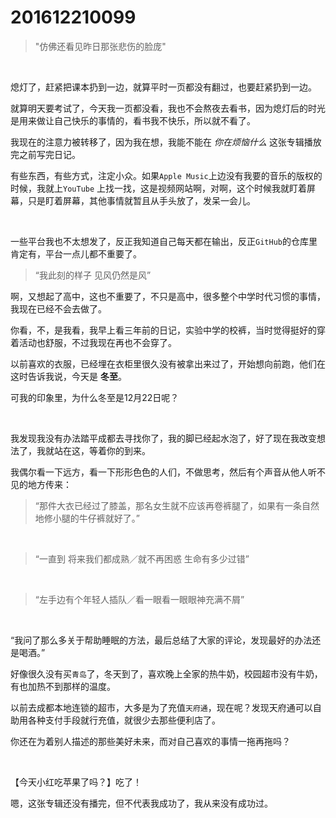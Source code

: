 # 201612210099

> "仿佛还看见昨日那张悲伤的脸庞"

<br/>

熄灯了，赶紧把课本扔到一边，就算平时一页都没有翻过，也要赶紧扔到一边。

就算明天要考试了，今天我一页都没看，我也不会熬夜去看书，因为熄灯后的时光是用来做让自己快乐的事情的，看书我不快乐，所以就不看了。

我现在的注意力被转移了，因为我在想，我能不能在 *你在烦恼什么* 这张专辑播放完之前写完日记。

有些东西，有些方式，注定小众。如果`Apple Music`上边没有我要的音乐的版权的时候，我就上`YouTube`	上找一找，这是视频网站啊，对啊，这个时候我就盯着屏幕，只是盯着屏幕，其他事情就暂且从手头放了，发呆一会儿。

<br/>

一些平台我也不太想发了，反正我知道自己每天都在输出，反正`GitHub`的仓库里肯定有，平台一点儿都不重要了。

> “我此刻的样子 见风仍然是风”

啊，又想起了高中，这也不重要了，不只是高中，很多整个中学时代习惯的事情，我现在已经不会去做了。

你看，不，是我看，我早上看三年前的日记，实验中学的校裤，当时觉得挺好的穿着活动也舒服，不过我现在再也不会穿了。

以前喜欢的衣服，已经埋在衣柜里很久没有被拿出来过了，开始想向前跑，他们在这时告诉我说，今天是 **冬至**。

可我的印象里，为什么冬至是12月22日呢？

<br/>

我发现我没有办法踏平成都去寻找你了，我的脚已经起水泡了，好了现在我改变想法了，我就站在这，等着你的到来。

我偶尔看一下远方，看一下形形色色的人们，不做思考，然后有个声音从他人听不见的地方传来：

> “那件大衣已经过了膝盖，那名女生就不应该再卷裤腿了，如果有一条自然地修小腿的牛仔裤就好了。”

<br/>

> “一直到 将来我们都成熟／就不再困惑 生命有多少过错”

<br/>

> “左手边有个年轻人插队／看一眼看一眼眼神充满不屑”

<br/>

“我问了那么多关于帮助睡眠的方法，最后总结了大家的评论，发现最好的办法还是喝酒。”

好像很久没有买`青岛`了，冬天到了，喜欢晚上全家的热牛奶，校园超市没有牛奶，有也加热不到那样的温度。

以前去成都本地连锁的超市，大多是为了充值`天府通`，现在呢？发现天府通可以自助用各种支付手段就行充值，就很少去那些便利店了。

你还在为着别人描述的那些美好未来，而对自己喜欢的事情一拖再拖吗？

<br/>

【今天小红吃苹果了吗？】吃了！

嗯，这张专辑还没有播完，但不代表我成功了，我从来没有成功过。